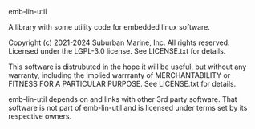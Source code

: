 emb-lin-util

A library with some utility code for embedded linux software.

Copyright (c) 2021-2024 Suburban Marine, Inc. All rights reserved. Licensed under the LGPL-3.0 license. See LICENSE.txt for details.

This software is distrubuted in the hope it will be useful, but without any warranty, including the implied warrranty of MERCHANTABILITY or FITNESS FOR A PARTICULAR PURPOSE. See LICENSE.txt for details.

emb-lin-util depends on and links with other 3rd party software. That software is not part of emb-lin-util and is licensed under terms set by its respective owners.
